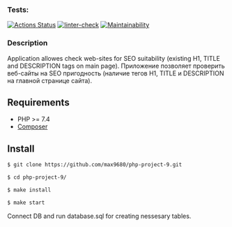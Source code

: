 ### Tests:
[![Actions Status](https://github.com/max9680/php-project-9/workflows/hexlet-check/badge.svg)](https://github.com/max9680/php-project-9/actions)
[![linter-check](https://github.com/max9680/php-project-9/actions/workflows/linter-check.yml/badge.svg)](https://github.com/max9680/php-project-9/actions/workflows/linter-check.yml)
[![Maintainability](https://api.codeclimate.com/v1/badges/bce82382d3d105d98f7b/maintainability)](https://codeclimate.com/github/max9680/php-project-9/maintainability)

### Description
Application allowes check web-sites for SEO suitability (existing H1, TITLE and DESCRIPTION tags on main page).
Приложение позволяет проверить веб-сайты на SEO пригодность (наличие тегов H1, TITLE и DESCRIPTION на главной странице сайта).

## Requirements
* PHP >= 7.4
* [Composer](https://getcomposer.org/)

## Install
```sh
$ git clone https://github.com/max9680/php-project-9.git

$ cd php-project-9/

$ make install

$ make start
```
Connect DB and run database.sql for creating nessesary tables.